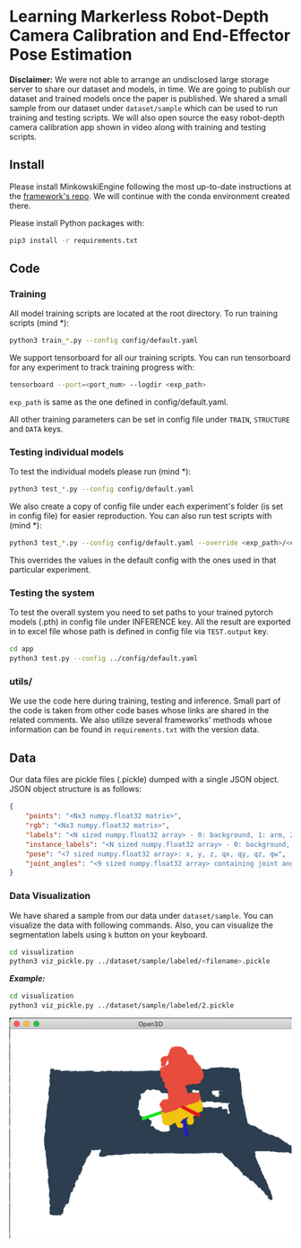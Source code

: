 # Learning Markerless Robot-Depth Camera Calibration and End-Effector Pose Estimation

**Disclaimer:** We were not able to arrange an undisclosed large storage server to share our dataset and models, in time. We are going to publish our dataset and trained models once the paper is published. We shared a small sample from our dataset under `dataset/sample` which can be used to run training and testing scripts. We will also open source the easy robot-depth camera calibration app shown in video along with training and testing scripts.


## Install
Please install MinkowskiEngine following the most up-to-date instructions at the [framework's repo](https://github.com/NVIDIA/MinkowskiEngine#Installation). We will continue with the conda environment created there.

Please install Python packages with:
```bash
pip3 install -r requirements.txt
```

## Code
### Training
All model training scripts are located at the root directory. To run training scripts (mind *):
```sh
python3 train_*.py --config config/default.yaml
```

We support tensorboard for all our training scripts. You can run tensorboard for any experiment to track training progress with:
```sh
tensorboard --port=<port_num> --logdir <exp_path>
```
`exp_path` is same as the one defined in config/default.yaml.

All other training parameters can be set in config file under `TRAIN`, `STRUCTURE` and `DATA` keys.

### Testing individual models
To test the individual models please run (mind *):
```sh
python3 test_*.py --config config/default.yaml
```
We also create a copy of config file under each experiment's folder (is set in config file) for easier reproduction. You can also run test scripts with (mind *):
```sh
python3 test_*.py --config config/default.yaml --override <exp_path>/<config_file>
```
This overrides the values in the default config with the ones used in that particular experiment.

### Testing the system
To test the overall system you need to set paths to your trained pytorch models (.pth) in config file under INFERENCE key. All the result are exported in to excel file whose path is defined in config file via `TEST.output` key.
```sh
cd app
python3 test.py --config ../config/default.yaml
```

### utils/
We use the code here during training, testing and inference. Small part of the code is taken from other code bases whose links are shared in the related comments. We also utilize several frameworks' methods whose information can be found in `requirements.txt` with the version data.

## Data
Our data files are pickle files (<filename>.pickle) dumped with a single JSON object. JSON object structure is as follows:
```JSON
{
    "points": "<Nx3 numpy.float32 matrix>",
    "rgb": "<Nx3 numpy.float32 matrix>",
    "labels": "<N sized numpy.float32 array> - 0: background, 1: arm, 2: end-effector",
    "instance_labels": "<N sized numpy.float32 array> - 0: background, 1: arm, 2: end-effector",
    "pose": "<7 sized numpy.float32 array>: x, y, z, qx, qy, qz, qw",
    "joint_angles": "<9 sized numpy.float32 array> containing joint angles"
}
```
### Data Visualization
We have shared a sample from our data under `dataset/sample`. You can visualize the data with following commands. Also, you can visualize the segmentation labels using `k` button on your keyboard.
```bash
cd visualization
python3 viz_pickle.py ../dataset/sample/labeled/<filename>.pickle
```

**_Example:_**
```bash
cd visualization
python3 viz_pickle.py ../dataset/sample/labeled/2.pickle
```
![Data Visualization](dataset/sample_viz.png "Data Visualization")

